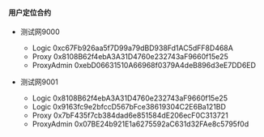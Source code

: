 #### 用户定位合约

- 测试网9000
    - Logic 0xc67Fb926aa5f7D99a79dBD938Fd1AC5dFF8D468A
    - Proxy 0x8108B62f4ebA3A31D4760e232743aF9660f15e25
    - ProxyAdmin 0xebD06631510A66968f0379A4deB896d3eE7DD6ED
  
- 测试网9001
    - Logic 0x8108B62f4ebA3A31D4760e232743aF9660f15e25
    - Logic 0x9163fc9e2bfccD567bFce38619304C2E6Ba121BD
    - Proxy 0x7bF435f7cb384dad6e851584dE206ecF0C313721
    - ProxyAdmin 0x07BE24b921E1a6275592aC631d32FAe8c5795f0d